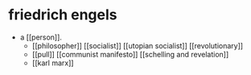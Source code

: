 # friedrich engels

- a [[person]].
  - [[philosopher]] [[socialist]] [[utopian socialist]] [[revolutionary]]
  - [[pull]] [[communist manifesto]] [[schelling and revelation]]
  - [[karl marx]]

